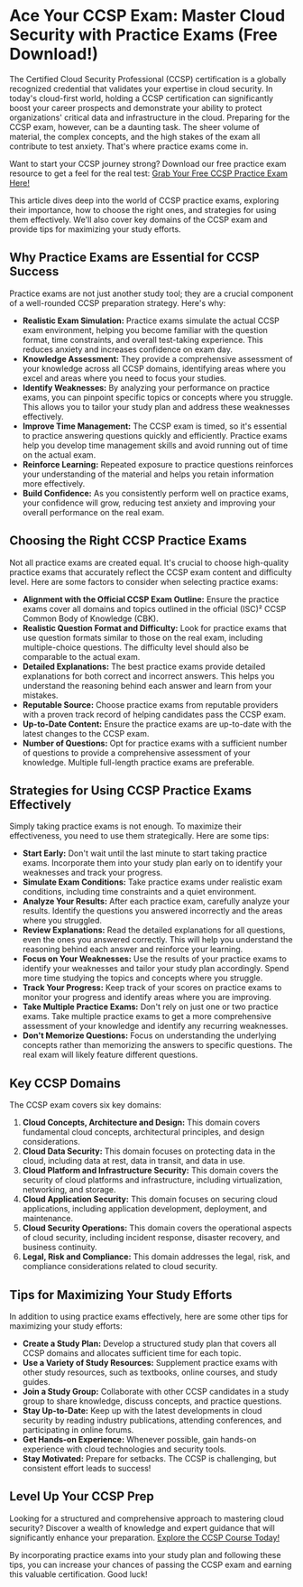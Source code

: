 # Ace Your CCSP Exam: Master Cloud Security with Practice Exams (Free Download!)

The Certified Cloud Security Professional (CCSP) certification is a globally recognized credential that validates your expertise in cloud security. In today's cloud-first world, holding a CCSP certification can significantly boost your career prospects and demonstrate your ability to protect organizations' critical data and infrastructure in the cloud. Preparing for the CCSP exam, however, can be a daunting task. The sheer volume of material, the complex concepts, and the high stakes of the exam all contribute to test anxiety. That's where practice exams come in.

Want to start your CCSP journey strong? Download our free practice exam resource to get a feel for the real test: [Grab Your Free CCSP Practice Exam Here!](https://udemywork.com/ccsp-practice-exams)

This article dives deep into the world of CCSP practice exams, exploring their importance, how to choose the right ones, and strategies for using them effectively. We'll also cover key domains of the CCSP exam and provide tips for maximizing your study efforts.

## Why Practice Exams are Essential for CCSP Success

Practice exams are not just another study tool; they are a crucial component of a well-rounded CCSP preparation strategy. Here's why:

*   **Realistic Exam Simulation:** Practice exams simulate the actual CCSP exam environment, helping you become familiar with the question format, time constraints, and overall test-taking experience. This reduces anxiety and increases confidence on exam day.
*   **Knowledge Assessment:** They provide a comprehensive assessment of your knowledge across all CCSP domains, identifying areas where you excel and areas where you need to focus your studies.
*   **Identify Weaknesses:** By analyzing your performance on practice exams, you can pinpoint specific topics or concepts where you struggle. This allows you to tailor your study plan and address these weaknesses effectively.
*   **Improve Time Management:** The CCSP exam is timed, so it's essential to practice answering questions quickly and efficiently. Practice exams help you develop time management skills and avoid running out of time on the actual exam.
*   **Reinforce Learning:** Repeated exposure to practice questions reinforces your understanding of the material and helps you retain information more effectively.
*   **Build Confidence:** As you consistently perform well on practice exams, your confidence will grow, reducing test anxiety and improving your overall performance on the real exam.

## Choosing the Right CCSP Practice Exams

Not all practice exams are created equal. It's crucial to choose high-quality practice exams that accurately reflect the CCSP exam content and difficulty level. Here are some factors to consider when selecting practice exams:

*   **Alignment with the Official CCSP Exam Outline:** Ensure the practice exams cover all domains and topics outlined in the official (ISC)² CCSP Common Body of Knowledge (CBK).
*   **Realistic Question Format and Difficulty:** Look for practice exams that use question formats similar to those on the real exam, including multiple-choice questions. The difficulty level should also be comparable to the actual exam.
*   **Detailed Explanations:** The best practice exams provide detailed explanations for both correct and incorrect answers. This helps you understand the reasoning behind each answer and learn from your mistakes.
*   **Reputable Source:** Choose practice exams from reputable providers with a proven track record of helping candidates pass the CCSP exam.
*   **Up-to-Date Content:** Ensure the practice exams are up-to-date with the latest changes to the CCSP exam.
*   **Number of Questions:** Opt for practice exams with a sufficient number of questions to provide a comprehensive assessment of your knowledge. Multiple full-length practice exams are preferable.

## Strategies for Using CCSP Practice Exams Effectively

Simply taking practice exams is not enough. To maximize their effectiveness, you need to use them strategically. Here are some tips:

*   **Start Early:** Don't wait until the last minute to start taking practice exams. Incorporate them into your study plan early on to identify your weaknesses and track your progress.
*   **Simulate Exam Conditions:** Take practice exams under realistic exam conditions, including time constraints and a quiet environment.
*   **Analyze Your Results:** After each practice exam, carefully analyze your results. Identify the questions you answered incorrectly and the areas where you struggled.
*   **Review Explanations:** Read the detailed explanations for all questions, even the ones you answered correctly. This will help you understand the reasoning behind each answer and reinforce your learning.
*   **Focus on Your Weaknesses:** Use the results of your practice exams to identify your weaknesses and tailor your study plan accordingly. Spend more time studying the topics and concepts where you struggle.
*   **Track Your Progress:** Keep track of your scores on practice exams to monitor your progress and identify areas where you are improving.
*   **Take Multiple Practice Exams:** Don't rely on just one or two practice exams. Take multiple practice exams to get a more comprehensive assessment of your knowledge and identify any recurring weaknesses.
*   **Don't Memorize Questions:** Focus on understanding the underlying concepts rather than memorizing the answers to specific questions. The real exam will likely feature different questions.

## Key CCSP Domains

The CCSP exam covers six key domains:

1.  **Cloud Concepts, Architecture and Design:** This domain covers fundamental cloud concepts, architectural principles, and design considerations.
2.  **Cloud Data Security:** This domain focuses on protecting data in the cloud, including data at rest, data in transit, and data in use.
3.  **Cloud Platform and Infrastructure Security:** This domain covers the security of cloud platforms and infrastructure, including virtualization, networking, and storage.
4.  **Cloud Application Security:** This domain focuses on securing cloud applications, including application development, deployment, and maintenance.
5.  **Cloud Security Operations:** This domain covers the operational aspects of cloud security, including incident response, disaster recovery, and business continuity.
6.  **Legal, Risk and Compliance:** This domain addresses the legal, risk, and compliance considerations related to cloud security.

## Tips for Maximizing Your Study Efforts

In addition to using practice exams effectively, here are some other tips for maximizing your study efforts:

*   **Create a Study Plan:** Develop a structured study plan that covers all CCSP domains and allocates sufficient time for each topic.
*   **Use a Variety of Study Resources:** Supplement practice exams with other study resources, such as textbooks, online courses, and study guides.
*   **Join a Study Group:** Collaborate with other CCSP candidates in a study group to share knowledge, discuss concepts, and practice questions.
*   **Stay Up-to-Date:** Keep up with the latest developments in cloud security by reading industry publications, attending conferences, and participating in online forums.
*   **Get Hands-on Experience:** Whenever possible, gain hands-on experience with cloud technologies and security tools.
*   **Stay Motivated:** Prepare for setbacks. The CCSP is challenging, but consistent effort leads to success!

## Level Up Your CCSP Prep

Looking for a structured and comprehensive approach to mastering cloud security? Discover a wealth of knowledge and expert guidance that will significantly enhance your preparation. [Explore the CCSP Course Today!](https://udemywork.com/ccsp-practice-exams)

By incorporating practice exams into your study plan and following these tips, you can increase your chances of passing the CCSP exam and earning this valuable certification. Good luck!
